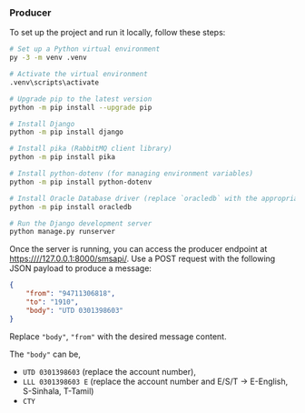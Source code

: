 ### Producer

To set up the project and run it locally, follow these steps:

```bash
# Set up a Python virtual environment
py -3 -m venv .venv

# Activate the virtual environment
.venv\scripts\activate

# Upgrade pip to the latest version
python -m pip install --upgrade pip

# Install Django
python -m pip install django

# Install pika (RabbitMQ client library)
python -m pip install pika

# Install python-dotenv (for managing environment variables)
python -m pip install python-dotenv

# Install Oracle Database driver (replace `oracledb` with the appropriate package name if using a different driver)
python -m pip install oracledb

# Run the Django development server
python manage.py runserver
```

Once the server is running, you can access the producer endpoint at [https:////127.0.0.1:8000/smsapi/](https:////127.0.0.1:8000/smsapi/). Use a POST request with the following JSON payload to produce a message:

```json
{
    "from": "94711306818",
    "to": "1910",
    "body": "UTD 0301398603"
}
```

Replace `"body"`, `"from"` with the desired message content.

The `"body"` can be,
* `UTD 0301398603` (replace the account number), 
* `LLL 0301398603 E` (replace the account number and E/S/T -> E-English, S-Sinhala, T-Tamil)
* `CTY`
